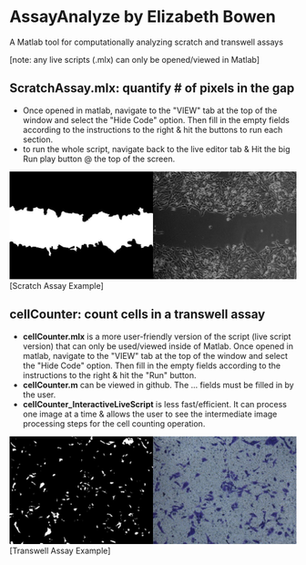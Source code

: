 # AssayAnalyze by Elizabeth Bowen
A Matlab tool for computationally analyzing scratch and transwell assays

[note: any live scripts (.mlx) can only be opened/viewed in Matlab]

## ScratchAssay.mlx: quantify # of pixels in the gap
- Once opened in matlab, navigate to the "VIEW" tab at the top of the window and select the "Hide Code" option. Then fill in the empty fields according to the instructions to the right & hit the buttons to run each section.
- to run the whole script, navigate back to the live editor tab & Hit the big Run play button @ the top of the screen.

![Scratch Assay Example](https://github.com/ebowen19/AssayAnalyze/raw/main/Examples/Scratch.jpg)
[Scratch Assay Example]

  
## cellCounter: count cells in a transwell assay
- **cellCounter.mlx** is a more user-friendly version of the script (live script version) that can only be used/viewed inside of Matlab. Once opened in matlab, navigate to the "VIEW" tab at the top of the window and select the "Hide Code" option. Then fill in the empty fields according to the instructions to the right & hit the "Run" button.
- **cellCounter.m** can be viewed in github. The ... fields must be filled in by the user.
- **cellCounter_InteractiveLiveScript** is less fast/efficient. It can process one image at a time & allows the user to see the intermediate image processing steps for the cell counting operation.

![Transwell Assay Example](https://github.com/ebowen19/AssayAnalyze/raw/main/Examples/Transwell.jpg)
[Transwell Assay Example]
